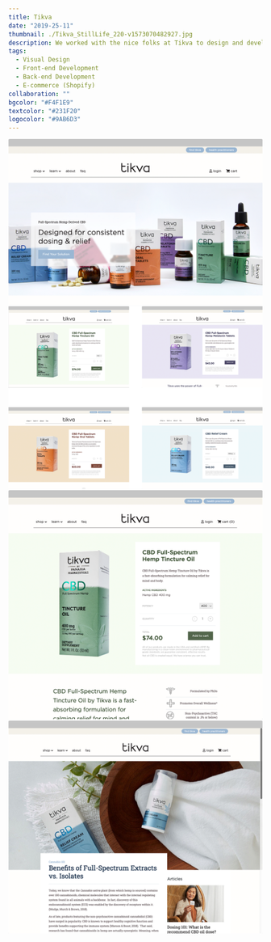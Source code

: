 ```yaml
---
title: Tikva
date: "2019-25-11"
thumbnail: ./Tikva_StillLife_220-v1573070482927.jpg
description: We worked with the nice folks at Tikva to design and develop a site and ecommerce solution for their CBD health and wellness products.
tags:
  - Visual Design
  - Front-end Development
  - Back-end Development
  - E-commerce (Shopify)
collaboration: ""
bgcolor: "#F4F1E9"
textcolor: "#231F20"
logocolor: "#9AB6D3"
---
```


![Tikva](./tikva-1.png)
![Tikva](./tikva-4up.png)
![Tikva](./tikva-2.png)
![Tikva](./tikva-3.png) 